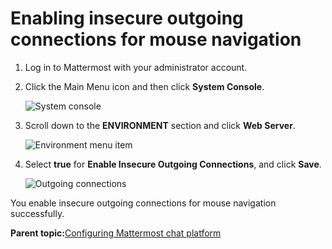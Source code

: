 # Enabling insecure outgoing connections for mouse navigation

1.  Log in to Mattermost with your administrator account.

2.  Click the Main Menu icon and then click **System Console**.

    ![System console](bnz_mattermost_system_console.png "System console")

3.  Scroll down to the **ENVIRONMENT** section and click **Web Server**.

    ![Environment menu item](bnz_system_console_environment.png "Environment menu item")

4.  Select **true** for **Enable Insecure Outgoing Connections**, and click **Save**.

    ![Outgoing connections](bnz-system_console_enable_connections.png "Outgoing connections")


You enable insecure outgoing connections for mouse navigation successfully.

**Parent topic:**[Configuring Mattermost chat platform](chatops_prerequisite_mattermost_hubot_integrate.md)

